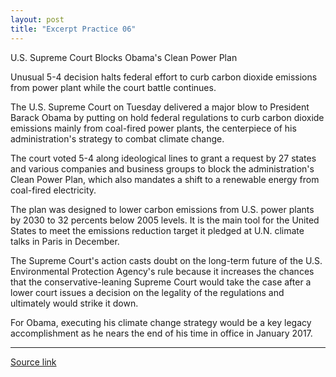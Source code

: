 ```yaml
---
layout: post
title: "Excerpt Practice 06"
---
```


U.S. Supreme Court Blocks Obama's Clean Power Plan

Unusual 5-4 decision halts federal effort to curb carbon dioxide emissions from power plant while the court battle continues.

The U.S. Supreme Court on Tuesday delivered a major blow to President Barack Obama by putting on hold federal regulations to curb carbon dioxide emissions mainly from coal-fired power plants, the centerpiece of his administration's strategy to combat climate change.

The court voted 5-4 along ideological lines to grant a request by 27 states and various companies and business groups to block the administration's Clean Power Plan, which also mandates a shift to a renewable energy from coal-fired electricity.

The plan was designed to lower carbon emissions from U.S. power plants by 2030 to 32 percents below 2005 levels. It is the main tool for the United States to meet the emissions reduction target it pledged at U.N. climate talks in Paris in December.

The Supreme Court's action casts doubt on the long-term future of the U.S. Environmental Protection Agency's rule because it increases the chances that the conservative-leaning Supreme Court would take the case after a lower court issues a decision on the legality of the regulations and ultimately would strike it down.

For Obama, executing his climate change strategy would be a key legacy accomplishment as he nears the end of his time in office in January 2017.

*************************************************************************************

[Source link][link]

[link]: http://www.scientificamerican.com/article/u-s-supreme-court-blocks-obama-s-clean-power-plan/
